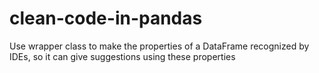 # clean-code-in-pandas
Use wrapper class to make the properties of a DataFrame recognized by IDEs, so it can give suggestions using these properties
